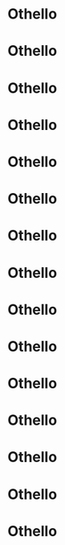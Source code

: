 # Othello
# Othello
# Othello
# Othello
# Othello
# Othello
# Othello
# Othello
# Othello
# Othello
# Othello
# Othello
# Othello
# Othello
# Othello
